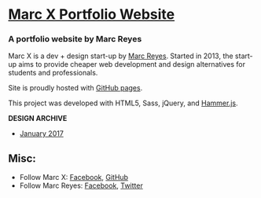 # [Marc X Portfolio Website](https://www.marcreyes.me)

### A portfolio website by Marc Reyes

Marc X is a dev + design start-up by [Marc Reyes](https://www.facebook.com/marcxph). Started in 2013, the start-up aims to provide cheaper web development and design alternatives for students and professionals.

Site is proudly hosted with [GitHub pages](https://pages.github.com/).

This project was developed with HTML5, Sass, jQuery, and [Hammer.js](https://hammerjs.github.io).

**DESIGN ARCHIVE**
* [January 2017](https://www.marcreyes.me/archive/Jan-2017/)

## Misc:

* Follow Marc X: [Facebook](https://facebook.com/marcreyesph), [GitHub](https://github.com/marcreyesph)
* Follow Marc Reyes: [Facebook](https://facebook.com/marcxph), [Twitter](https://twitter.com/marcreyesph)
